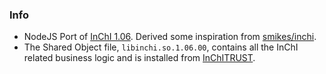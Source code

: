 ### Info

- NodeJS Port of [InChI 1.06](https://www.inchi-trust.org/downloads/). Derived some inspiration from [smikes/inchi](https://github.com/smikes/inchi).
- The Shared Object file, `libinchi.so.1.06.00`, contains all the InChI related business logic and is installed from [InChITRUST](https://www.inchi-trust.org/downloads/).